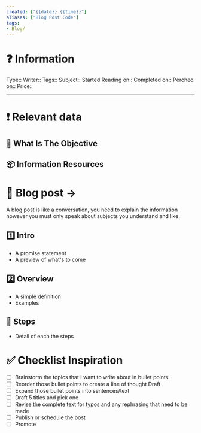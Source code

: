 ```yaml
---
created: ["{{date}} {{time}}"]
aliases: ["Blog Post Code"]
tags:
- Blog/
---
```


# ❓ Information
Type:: 
Writer:: 
Tags:: 
Subject:: 
Started Reading on:: 
Completed on:: 
Perched on:: 
Price:: 

---
# ❗ Relevant data
## 🎯 What Is The Objective
## 📦 Information Resources


# 🔰 Blog post ->  
A blog post is like a conversation, you need to explain the information however you must only speak about subjects you understand and like. 
## 1️⃣ Intro 
* A promise statement 
* A preview of what's to come 
## 2️⃣ Overview 
* A simple definition 
* Examples 
## 📃 Steps 
* Detail of each the steps 
# ✅ Checklist Inspiration
- [ ] Brainstorm the topics that I want to write about in bullet points 
- [ ] Reorder those bullet points to create a line of thought Draft
- [ ] Expand those bullet points into sentences/text
- [ ] Draft 5 titles and pick one
- [ ] Revise the complete text for typos and any rephrasing that need to be made 
- [ ] Publish or schedule the post
- [ ] Promote